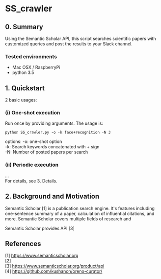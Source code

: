# SS_crawler

## 0. Summary
Using the Semantic Scholar API, this script searches scientific papers with customized queries and post the results to your Slack channel.
### Tested environments
- Mac OSX / RaspberryPi
- python 3.5

## 1. Quickstart
2 basic usages:  
### (i)  One-shot execution  
Run once by providing arguments. The usage is:  

 `python SS_crawler.py -o -k face+recognition -N 3 `

options:
-o: one-shot option  
-k: Search keywords concatenated with + sign  
-N: Number of posted papers per search  

### (ii) Periodic execution  
...  
For details, see 3. Details.

## 2. Background and Motivation
Semantic Scholar [1] is a publication search engine. It's features including one-sentence summary of a paper, calculation of influential citations, and more. Semantic Scholar covers multiple fields of research and   

Semantic Scholar provides API [3]

## References
[1] https://www.semanticscholar.org  
[2]  
[3] https://www.semanticscholar.org/product/api  
[4] https://github.com/kushanon/oreno-curator/  
